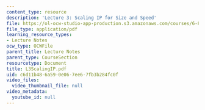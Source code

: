 ```yaml
---
content_type: resource
description: 'Lecture 3: Scaling IP for Size and Speed'
file: https://ol-ocw-studio-app-production.s3.amazonaws.com/courses/6-829-computer-networks-fall-2002/c6d11b486a590e067ee67fb3b284fc0f_L3ScalingIP.pdf
file_type: application/pdf
learning_resource_types:
- Lecture Notes
ocw_type: OCWFile
parent_title: Lecture Notes
parent_type: CourseSection
resourcetype: Document
title: L3ScalingIP.pdf
uid: c6d11b48-6a59-0e06-7ee6-7fb3b284fc0f
video_files:
  video_thumbnail_file: null
video_metadata:
  youtube_id: null
---
```

